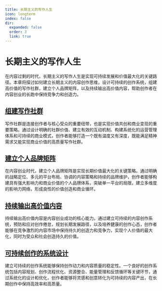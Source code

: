 ```yaml
---
title: 长期主义的写作人生
icon: longterm
index: false
dir:
  expanded: false
  order: 3
  link: true
---
```


# 长期主义的写作人生

在内容过剩的时代，长期主义的写作人生是实现可持续发展和价值最大化的关键路径。本章将探讨如何建立长期主义的内容创作思维，设计可持续的创作系统，组建高价值的写作社群，建立个人品牌矩阵，以及持续输出高价值内容，帮助创作者在内容创业的长跑中保持竞争力和创造力。

## [组建写作社群](./组建写作社群.md)

写作社群是连接创作者与核心受众的重要纽带，也是实现价值共创和商业变现的重要策略。通过设计明确的社群价值、建立有效的互动机制、构建系统化的运营管理体系和可持续的商业模式，创作者能够打造一个既有温度又有深度，既能满足精神需求又能实现商业价值的高质量写作社群。

## [建立个人品牌矩阵](./建立个人品牌矩阵.md)

在内容创业时代，建立个人品牌矩阵是实现长期价值最大化的关键策略。通过明确的战略定位、多元的平台布局、协调的内容策略和持续的品牌维护，创作者能够构建具有强大影响力和商业价值的个人品牌体系，突破单一平台的局限，建立多维度的影响力网络，形成良性的价值创造和商业循环。

## [持续输出高价值内容](./持续输出高价值内容.md)

持续输出高价值内容是内容创业成功的核心能力。通过建立可持续的内容创作系统，预防和应对创作倦怠，规划长期发展路径，以及培养健康的创作心态，创作者能够在竞争激烈的内容市场中保持持久的创造力和竞争力，实现个人价值的最大化，同时为受众和社会创造持久的价值。

## [可持续创作的系统设计](./可持续创作的系统设计.md)

建立可持续的创作系统能够保持创作动力和内容质量的稳定性。一个良好的创作系统包括内容规划、创作流程优化、资源整合、能量管理和反馈循环等关键环节，通过系统化的设计和优化，创作者能够将灵感和创意转化为可持续的内容产出，在长期创作中保持高效率和高质量。
